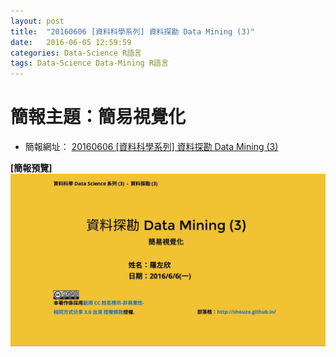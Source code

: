 ```yaml
---
layout: post
title:  "20160606 [資料科學系列] 資料探勘 Data Mining (3)"
date:   2016-06-05 12:59:59
categories: Data-Science R語言
tags: Data-Science Data-Mining R語言
---
```





# 簡報主題：簡易視覺化
* 簡報網址： [20160606 [資料科學系列] 資料探勘 Data Mining (3)](/collections/data-science/20160606-Data-Mining-3.html)


**[簡報預覽]**
![](/assets/20160606/cover.jpg)